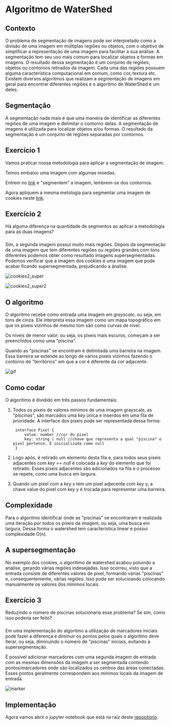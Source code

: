 # Algoritmo de WaterShed

## Contexto

O problema de segmentação de imagens pode ser interpretado como a divisão de uma imagem em múltiplas regiões ou objetos, com o objetivo de simplificar a representação de uma imagem para facilitar a sua análise. A segmentação tem seu uso mais comum para localizar objetos e formas em imagens. O resultado dessa segmentação é um conjunto de regiões, objetos ou contornos retirados da imagem. Cada uma das regiões possuem alguma característica computacional em comum, como cor, textura etc. Existem diversos algoritmos que realizam a segmentação de imagens em geral para encontrar diferentes regiões e o algoritmo de WaterShed é um deles.

## Segmentação

A segmentação nada mais é que uma maneira de identificar as diferentes regiões de uma imagem e delimitar o contorno delas. A segmentação de 
imagens é utilizada para localizar objetos e/ou formas. O resultado da segmentação é um conjunto de regiões separadas por contornos.


## Exercício 1

Vamos praticar nossa metodologia para aplicar a segmentação de imagem.

Temos embaixo uma imagem com algumas moedas.

Entrem no [link](https://sketchpad.pro/CF31EF06D26063205C2:74bf2b1s#p5,0,0,r0,s1) e "segmentem" a imagem, lembrem-se dos contornos.

Agora apliquem a mesma metologia para segmentar uma imagem de cookies neste [link](https://sketchpad.pro/EB0792E7DC3749F88B5:xsq78qpc#p1,0,0,r0,s1).

### 

## Exercício 2

Há alguma diferença na quantidade de segmentos ao aplicar a metodologia para as duas imagens?

### 

Sim, a segunda imagem possui muito mais regiões. Depois da segmentação de uma imagem que tem diferentes regiões ou regiões grandes com tons diferentes podemos obter como resultado imagens supersegmentadas. Podemos verificar que a imagem dos cookies é uma imagem que pode acabar ficando supersegmentada, prejudicando a ánalise.

![cookies2_super](cookies2_super.png)

![cookies2_super2](cookies2_super2.png)

## O algoritmo

O algoritmo recebe como entrada uma imagem em _greyscale_, ou seja, em tons de cinza. Ele interpreta essa imagem como um mapa topográfico em que os píxeis vizinhos de mesmo tom são como curvas de nível.

Os níveis de menor valor, ou seja, os pixeis mais escuros, começam a ser preenchidos como uma "piscina".

Quando as "piscinas" se encontram é delimitada uma barreira na imagem. Essa barreira se extende ao longo de vários pixeís vizinhos fazendo o contorno de "territórios" em que a cor é diferente da cor adjacente.

![gif](watershed.gif)

## Como codar

O algoritimo é dividido em três passos fundamentais:

1. Todos os pixeis de valores mínimos de uma imagem grayscale, as "piscinas", são marcados uma _key_ única e inserdos em uma fila de prioridade. A interface dos pixeis pode ser representada dessa forma:

        interface Pixel {
            value: number //cor do pixel
            key: string | null //chave que representa a qual "piscina" o pixel pertence. É inicializada como null
        }

2. Logo após, é retirado um elemento desta fila e, para todos seus pixeis adjacentes com _key_ == _null_ é colocada a _key_ do elemento que foi retirado. Esses pixeis adjacentes são adicionados na fila e o processo se repete, como uma busca em largura. 

3. Quando um pixel com a _key_ x tem um pixel adjecente com _key_ y, a chave value do pixel com _key_ y é trocada para representar uma barreira.

## Complexidade

Para o algoritmo identificar onde as "piscinas" se encontraram é realizada uma iteração por todos os píxeis da imagem, ou seja, uma busca em largura. Dessa forma o watershed tem característica linear e possui complexidade O(n).

## A supersegmentação

No exemplo dos cookies, o algoritimo de watershed acabou poluindo a análise, gerando várias regiões indesejadas. Isso ocorreu, visto que 
a entrada consiste de diferentes valores de pixel, formando várias "piscinas" e, consequentemente, várias regiões. Isso pode ser solucioando colocando manualmente os valores dos mínimos locais.

## Exercício 3

Reduzindo o número de piscinas solucionaria esse problema? Se sim, como isso poderia ser feito?

###

Em uma implementação do algoritmo a utilização de marcadores iniciais pode fazer a diferença e diminuir os pontos pelos quais o algoritmo deve iterar, ou seja, diminuindo o número de "piscinas" iniciais, evitando a supersegmentação.

É possível adicionar marcadores com uma segunda imagem de entrada com as mesmas dimensões da imagem a ser segmentada contendo pontos/marcadores onde são localizados os centros das áreas conectadas. Esses pontos geralmente correspondem aos mínimos locais da imagem de entrada.

![marker](marker.png)

## Implementação

Agora vamos abrir o jupyter notebook que está na raiz deste [repositório](https://github.com/pedr0luiz/desprog-projeto).